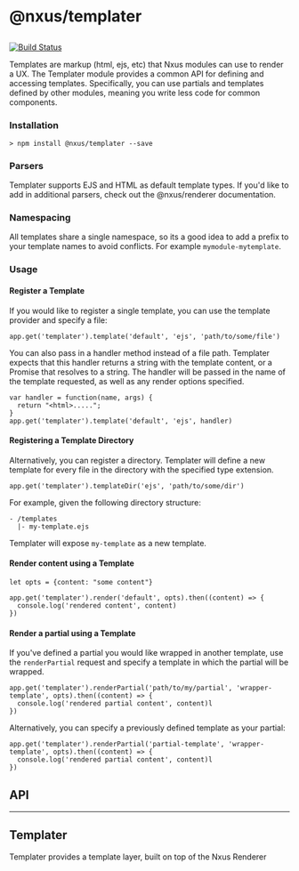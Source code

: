 # @nxus/templater

## 

[![Build Status](https://travis-ci.org/nxus/templater.svg?branch=master)](https://travis-ci.org/nxus/templater)

Templates are markup (html, ejs, etc) that Nxus modules can use to render a UX.  The Templater module provides a common API for defining and accessing templates.  Specifically, you can use partials and templates defined by other modules, meaning you write less code for common components.

### Installation

    > npm install @nxus/templater --save

### Parsers

Templater supports EJS and HTML as default template types.  If you'd like to add in additional parsers, check out the @nxus/renderer documentation.

### Namespacing

All templates share a single namespace, so its a good idea to add a prefix to your template names to avoid conflicts.  For example `mymodule-mytemplate`.

### Usage

#### Register a Template

If you would like to register a single template, you can use the template provider and specify a file:

    app.get('templater').template('default', 'ejs', 'path/to/some/file')

You can also pass in a handler method instead of a file path. Templater expects that this handler returns a string with the template content, or a Promise that resolves to a string. The handler will be passed in the name of the template requested, as well as any render options specified.

    var handler = function(name, args) {
      return "<html>.....";
    }
    app.get('templater').template('default', 'ejs', handler)

#### Registering a Template Directory

Alternatively, you can register a directory. Templater will define a new template for every file in the directory with the specified type extension.

    app.get('templater').templateDir('ejs', 'path/to/some/dir')

For example, given the following directory structure:

    - /templates
      |- my-template.ejs

Templater will expose `my-template` as a new template.

#### Render content using a Template

    let opts = {content: "some content"}

    app.get('templater').render('default', opts).then((content) => {
      console.log('rendered content', content)
    })

#### Render a partial using a Template

If you've defined a partial you would like wrapped in another template, use the `renderPartial` request and specify a template in which the partial will be wrapped.

    app.get('templater').renderPartial('path/to/my/partial', 'wrapper-template', opts).then((content) => {
      console.log('rendered partial content', content)l
    })

Alternatively, you can specify a previously defined template as your partial:

    app.get('templater').renderPartial('partial-template', 'wrapper-template', opts).then((content) => {
      console.log('rendered partial content', content)l
    })

## API

* * *

## Templater

Templater provides a template layer, built on top of the Nxus Renderer

